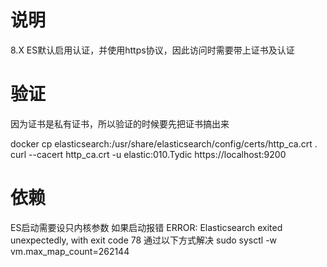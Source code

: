 # 说明
8.X ES默认启用认证，并使用https协议，因此访问时需要带上证书及认证

# 验证
因为证书是私有证书，所以验证的时候要先把证书搞出来

docker cp elasticsearch:/usr/share/elasticsearch/config/certs/http_ca.crt .
curl --cacert http_ca.crt -u elastic:010.Tydic https://localhost:9200



# 依赖
ES启动需要设只内核参数
如果启动报错
ERROR: Elasticsearch exited unexpectedly, with exit code 78
通过以下方式解决
sudo sysctl -w vm.max_map_count=262144


